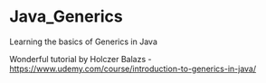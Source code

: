 # Java_Generics

Learning the basics of Generics in Java

Wonderful tutorial by Holczer Balazs - https://www.udemy.com/course/introduction-to-generics-in-java/
